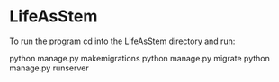 # LifeAsStem

To run the program cd into the LifeAsStem directory and run:

python manage.py makemigrations
python manage.py migrate
python manage.py runserver
